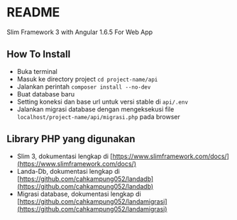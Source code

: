 # README #
Slim Framework 3 with Angular 1.6.5 For Web App

## How To Install ##

* Buka terminal
* Masuk ke directory project `cd project-name/api`
* Jalankan perintah `composer install --no-dev`
* Buat database baru
* Setting koneksi dan base url untuk versi stable di `api/.env`
* Jalankan migrasi database dengan mengeksekusi file `localhost/project-name/api/migrasi.php` pada browser

## Library PHP yang digunakan ##

* Slim 3, dokumentasi lengkap di [https://www.slimframework.com/docs/](https://www.slimframework.com/docs/)
* Landa-Db, dokumentasi lengkap di [https://github.com/cahkampung052/landadb](https://github.com/cahkampung052/landadb)
* Migrasi database, dokumentasi lengkap di [https://github.com/cahkampung052/landamigrasi](https://github.com/cahkampung052/landamigrasi)
